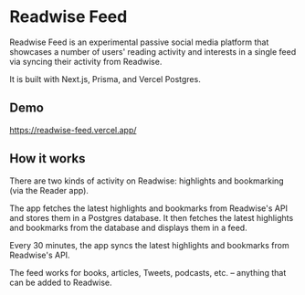 # Readwise Feed

Readwise Feed is an experimental passive social media platform that showcases a number
of users' reading activity and interests in a single feed via syncing their activity
from Readwise.

It is built with Next.js, Prisma, and Vercel Postgres.

## Demo

https://readwise-feed.vercel.app/

## How it works

There are two kinds of activity on Readwise: highlights and bookmarking (via the Reader
app).

The app fetches the latest highlights and bookmarks from Readwise's API and stores them
in a Postgres database. It then fetches the latest highlights and bookmarks from the
database and displays them in a feed.

Every 30 minutes, the app syncs the latest highlights and bookmarks from Readwise's
API.

The feed works for books, articles, Tweets, podcasts, etc. – anything that can be added
to Readwise.
